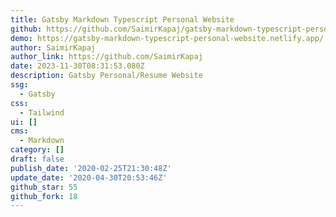 ```yaml
---
title: Gatsby Markdown Typescript Personal Website
github: https://github.com/SaimirKapaj/gatsby-markdown-typescript-personal-website
demo: https://gatsby-markdown-typescript-personal-website.netlify.app/
author: SaimirKapaj
author_link: https://github.com/SaimirKapaj
date: 2023-11-30T08:31:53.080Z
description: Gatsby Personal/Resume Website
ssg:
  - Gatsby
css:
  - Tailwind
ui: []
cms:
  - Markdown
category: []
draft: false
publish_date: '2020-02-25T21:30:48Z'
update_date: '2020-04-30T20:53:46Z'
github_star: 55
github_fork: 18
---
```

